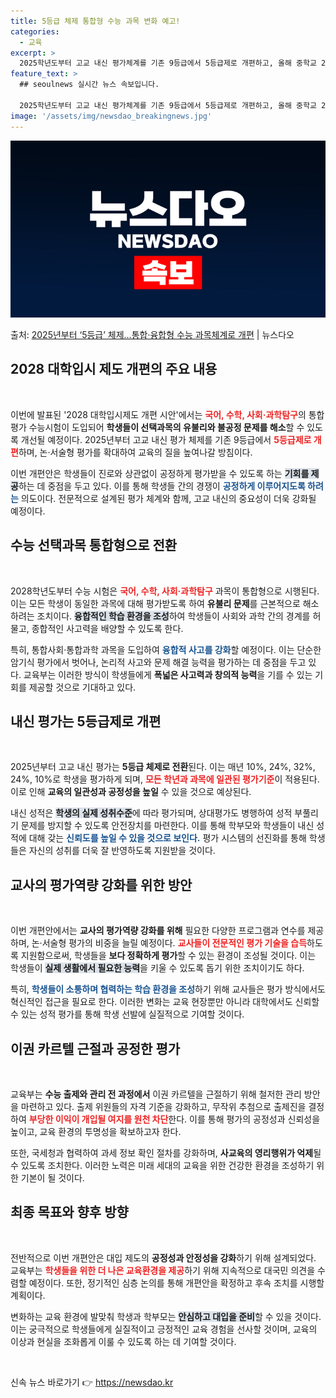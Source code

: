 ```yaml
---
title: 5등급 체제 통합형 수능 과목 변화 예고!
categories:
  - 교육
excerpt: >
  2025학년도부터 고교 내신 평가체계를 기존 9등급에서 5등급제로 개편하고, 올해 중학교 2학년 학생들이 치…
feature_text: >
  ## seoulnews 실시간 뉴스 속보입니다.

  2025학년도부터 고교 내신 평가체계를 기존 9등급에서 5등급제로 개편하고, 올해 중학교 2학년 학생들이 치…
image: '/assets/img/newsdao_breakingnews.jpg'
---
```


![뉴스다오 속보](/assets/img/newsdao_breakingnews.jpg)

<p>출처: <a href="https://newsdao.kr/2102" rel="dofollow">2025년부터 ‘5등급’ 체제…통합·융합형 수능 과목체계로 개편</a> | 뉴스다오</p>

<h2 data-ke-size="size26">2028 대학입시 제도 개편의 주요 내용</h2>
<p data-ke-size="size16">&nbsp;</p>
이번에 발표된 '2028 대학입시제도 개편 시안'에서는 <b><span style="color: #ee2323;">국어, 수학, 사회·과학탐구</span></b>의 통합 평가 수능시험이 도입되어 <b>학생들이 선택과목의 유불리와 불공정 문제를 해소</b>할 수 있도록 개선될 예정이다. 2025년부터 고교 내신 평가 체제를 기존 9등급에서 <b><span style="color: #ee2323;">5등급제로 개편</span></b>하며, 논·서술형 평가를 확대하여 교육의 질을 높여나갈 방침이다. 

이번 개편안은 학생들이 진로와 상관없이 공정하게 평가받을 수 있도록 하는 <b><span style="background-color: #21538527;">기회를 제공</span></b>하는 데 중점을 두고 있다. 이를 통해 학생들 간의 경쟁이 <b><span style="color: #1a5490;">공정하게 이루어지도록 하려는</span></b> 의도이다. 전문적으로 설계된 평가 체계와 함께, 고교 내신의 중요성이 더욱 강화될 예정이다.

<h2 data-ke-size="size26">수능 선택과목 통합형으로 전환</h2>
<p data-ke-size="size16">&nbsp;</p>
2028학년도부터 수능 시험은 <b><span style="color: #ee2323;">국어, 수학, 사회·과학탐구</span></b> 과목이 통합형으로 시행된다. 이는 모든 학생이 동일한 과목에 대해 평가받도록 하여 <b>유불리 문제</b>를 근본적으로 해소하려는 조치이다. <b><span style="background-color: #21538527;">융합적인 학습 환경을 조성</span></b>하여 학생들이 사회와 과학 간의 경계를 허물고, 종합적인 사고력을 배양할 수 있도록 한다.

특히, 통합사회·통합과학 과목을 도입하여 <b><span style="color: #1a5490;">융합적 사고를 강화</span></b>할 예정이다. 이는 단순한 암기식 평가에서 벗어나, 논리적 사고와 문제 해결 능력을 평가하는 데 중점을 두고 있다. 교육부는 이러한 방식이 학생들에게 <b>폭넓은 사고력과 창의적 능력</b>을 기를 수 있는 기회를 제공할 것으로 기대하고 있다.

<h2 data-ke-size="size26">내신 평가는 5등급제로 개편</h2>
<p data-ke-size="size16">&nbsp;</p>
2025년부터 고교 내신 평가는 <b>5등급 체제로 전환</b>된다. 이는 매년 10%, 24%, 32%, 24%, 10%로 학생을 평가하게 되며, <b><span style="color: #ee2323;">모든 학년과 과목에 일관된 평가기준</span></b>이 적용된다. 이로 인해 <b>교육의 일관성과 공정성을 높일</b> 수 있을 것으로 예상된다. 

내신 성적은 <b><span style="background-color: #21538527;">학생의 실제 성취수준</span></b>에 따라 평가되며, 상대평가도 병행하여 성적 부풀리기 문제를 방지할 수 있도록 안전장치를 마련한다. 이를 통해 학부모와 학생들이 내신 성적에 대해 갖는 <b><span style="color: #1a5490;">신뢰도를 높일 수 있을 것으로 보인다.</span></b> 평가 시스템의 선진화를 통해 학생들은 자신의 성취를 더욱 잘 반영하도록 지원받을 것이다.

<h2 data-ke-size="size26">교사의 평가역량 강화를 위한 방안</h2>
<p data-ke-size="size16">&nbsp;</p>
이번 개편안에서는 <b>교사의 평가역량 강화를 위해</b> 필요한 다양한 프로그램과 연수를 제공하며, 논·서술형 평가의 비중을 늘릴 예정이다. <b><span style="color: #ee2323;">교사들이 전문적인 평가 기술을 습득</span></b>하도록 지원함으로써, 학생들을 <b>보다 정확하게 평가</b>할 수 있는 환경이 조성될 것이다. 이는 학생들이 <b><span style="background-color: #21538527;">실제 생활에서 필요한 능력</span></b>을 키울 수 있도록 돕기 위한 조치이기도 하다.

특히, <b><span style="color: #1a5490;">학생들이 소통하며 협력하는 학습 환경을 조성</span></b>하기 위해 교사들은 평가 방식에서도 혁신적인 접근을 필요로 한다. 이러한 변화는 교육 현장뿐만 아니라 대학에서도 신뢰할 수 있는 성적 평가를 통해 학생 선발에 실질적으로 기여할 것이다.

<h2 data-ke-size="size26">이권 카르텔 근절과 공정한 평가</h2>
<p data-ke-size="size16">&nbsp;</p>
교육부는 <b>수능 출제와 관리 전 과정에서</b> 이권 카르텔을 근절하기 위해 철저한 관리 방안을 마련하고 있다. 출제 위원들의 자격 기준을 강화하고, 무작위 추첨으로 출제진을 결정하여 <b><span style="color: #ee2323;">부당한 이익이 개입될 여지를 원천 차단</span></b>한다. 이를 통해 평가의 공정성과 신뢰성을 높이고, 교육 환경의 투명성을 확보하고자 한다.

또한, 국세청과 협력하여 과세 정보 확인 절차를 강화하며, <b>사교육의 영리행위가 억제</b>될 수 있도록 조치한다. 이러한 노력은 미래 세대의 교육을 위한 건강한 환경을 조성하기 위한 기본이 될 것이다.

<h2 data-ke-size="size26">최종 목표와 향후 방향</h2>
<p data-ke-size="size16">&nbsp;</p>
전반적으로 이번 개편안은 대입 제도의 <b>공정성과 안정성을 강화</b>하기 위해 설계되었다. 교육부는 <b><span style="color: #ee2323;">학생들을 위한 더 나은 교육환경을 제공</span></b>하기 위해 지속적으로 대국민 의견을 수렴할 예정이다. 또한, 정기적인 심층 논의를 통해 개편안을 확정하고 후속 조치를 시행할 계획이다.

변화하는 교육 환경에 발맞춰 학생과 학부모는 <b><span style="background-color: #21538527;">안심하고 대입을 준비</span></b>할 수 있을 것이다. 이는 궁극적으로 학생들에게 실질적이고 긍정적인 교육 경험을 선사할 것이며, 교육의 이상과 현실을 조화롭게 이룰 수 있도록 하는 데 기여할 것이다.

<p data-ke-size="size16">&nbsp;</p> 

신속 뉴스 바로가기 👉 <a href="https://newsdao.kr" rel="dofollow">https://newsdao.kr</a>


